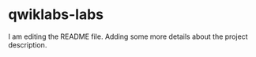 # qwiklabs-labs
I am editing the README file. Adding some more details about the project description.
